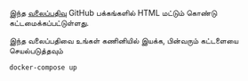 இந்த [வலைப்பதிவு](https://tamil.smileprem.com) GitHub பக்கங்களில் HTML மட்டும் கொண்டு கட்டமைக்கப்பட்டுள்ளது.    

இந்த வலைப்பதிவை உங்கள் கணினியில் இயக்க, பின்வரும் கட்டளையை செயல்படுத்தவும்

`docker-compose up`
